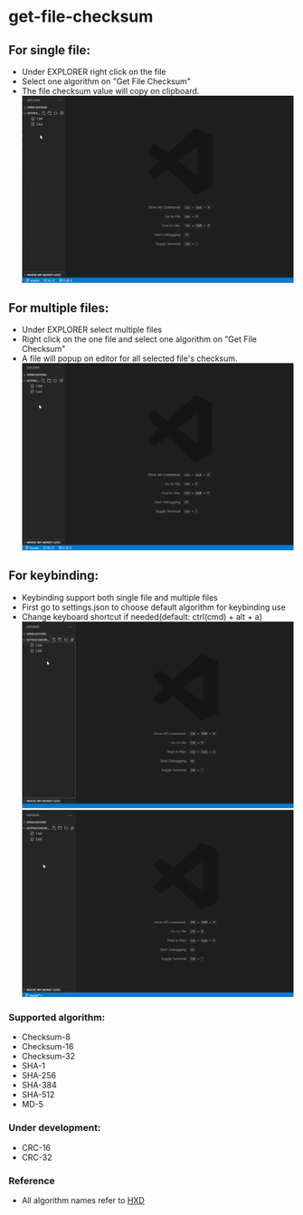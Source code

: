 # get-file-checksum

## For single file:

- Under EXPLORER right click on the file
- Select one algorithm on "Get File Checksum"
- The file checksum value will copy on clipboard.
  ![](img/gif/context_single.gif)

## For multiple files:

- Under EXPLORER select multiple files
- Right click on the one file and select one algorithm on "Get File Checksum"
- A file will popup on editor for all selected file's checksum.
  ![](img/gif/context_multi.gif)

## For keybinding:

- Keybinding support both single file and multiple files
- First go to settings.json to choose default algorithm for keybinding use
- Change keyboard shortcut if needed(default: ctrl(cmd) + alt + a)
  ![](img/gif/keybinding_single.gif)
  ![](img/gif/keybinding_multi.gif)

### Supported algorithm:

- Checksum-8
- Checksum-16
- Checksum-32
- SHA-1
- SHA-256
- SHA-384
- SHA-512
- MD-5

### Under development:

- CRC-16
- CRC-32

### Reference

- All algorithm names refer to [HXD](https://mh-nexus.de/en/hxd/)
